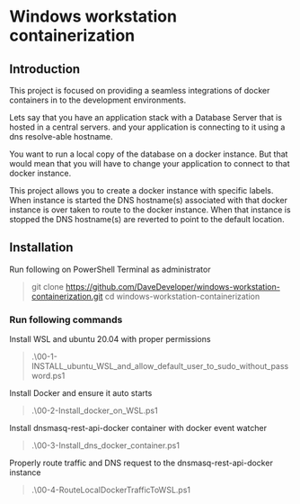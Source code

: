 # Windows workstation containerization

## Introduction
This project is focused on providing a seamless integrations of docker containers in to the development environments.

Lets say that you have an application stack with a Database Server that is hosted in a central servers. and your application is connecting to it using a dns resolve-able hostname.

You want to run a local copy of the database on a docker instance. But that would mean that you will have to change your application to connect to that docker instance.

This project allows you to create a docker instance with specific labels. When instance is started the DNS hostname(s) associated with that docker instance is over taken to route to the docker instance. When that instance is stopped the DNS hostname(s) are reverted to point to the default location. 


## Installation
Run following on PowerShell Terminal as administrator
> git clone https://github.com/DaveDeveloper/windows-workstation-containerization.git
cd windows-workstation-containerization

### Run following commands
Install WSL and ubuntu 20.04  with proper permissions
>.\00-1-INSTALL_ubuntu_WSL_and_allow_default_user_to_sudo_without_password.ps1

Install Docker and ensure it auto starts
>.\00-2-Install_docker_on_WSL.ps1

Install dnsmasq-rest-api-docker container with docker event watcher
>.\00-3-Install_dns_docker_container.ps1

Properly route traffic and DNS request to the dnsmasq-rest-api-docker instance
>.\00-4-RouteLocalDockerTrafficToWSL.ps1